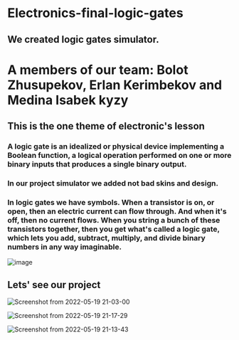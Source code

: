 # Electronics-final-logic-gates 
## We created logic gates simulator.
# A members of our team: Bolot Zhusupekov, Erlan Kerimbekov and Medina Isabek kyzy
## This is the one theme of electronic's lesson
### A logic gate is an idealized or physical device implementing a Boolean function, a logical operation performed on one or more binary inputs that produces a single binary output. 
### In our project simulator we added not bad skins and design.
### In logic gates we have symbols. When a transistor is on, or open, then an electric current can flow through. And when it's off, then no current flows. When you string a bunch of these transistors together, then you get what's called a logic gate, which lets you add, subtract, multiply, and divide binary numbers in any way imaginable.
![image](https://user-images.githubusercontent.com/73570898/169533206-3344f29d-d86a-4499-bf9d-187603c29eb0.png)

## Lets' see our project
![Screenshot from 2022-05-19 21-03-00](https://user-images.githubusercontent.com/73570898/169533368-1d058498-27d0-441c-8971-30c15ad14de3.png)

![Screenshot from 2022-05-19 21-17-29](https://user-images.githubusercontent.com/73570898/169533388-4d10dd56-28e0-4e4b-bed0-28b510e04232.png)

![Screenshot from 2022-05-19 21-13-43](https://user-images.githubusercontent.com/73570898/169533383-12bd2070-14ed-4437-9a87-965183151e09.png)

